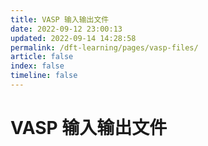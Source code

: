 ```yaml
---
title: VASP 输入输出文件
date: 2022-09-12 23:00:13
updated: 2022-09-14 14:28:58
permalink: /dft-learning/pages/vasp-files/
article: false
index: false
timeline: false
---
```


# VASP 输入输出文件
